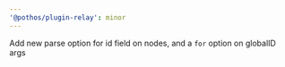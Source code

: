 ```yaml
---
'@pothos/plugin-relay': minor
---
```


Add new parse option for id field on nodes, and a `for` option on globalID args
